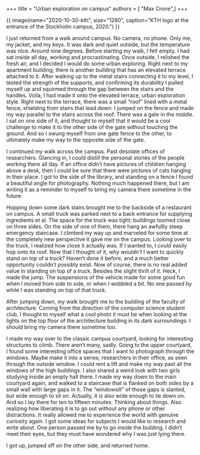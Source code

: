 +++
title = "Urban exploration on campus"
authors = [ "Max Crone",]
+++

{{ image(name="2020-10-30-kth", size="1280", caption="KTH logo at the entrance of the Stockholm campus, 2020.") }}

I just returned from a walk around campus. No camera, no phone. Only me, my jacket, and my keys. It was dark and quiet outside, but the temperature was nice. Around nine degrees. Before starting my walk, I felt empty. I had sat inside all day, working and procrastinating. Once outside, I relished the fresh air, and I decided I would do some urban exploring. Right next to my apartment building, there is another building that has an elevated terrace attached to it. After walking up to the metal stairs connecting it to my level, I tested the strength of the supports, and confirming its durability I pulled myself up and squirmed through the gap between the stairs and the handles. Voila, I had made it onto the elevated terrace, urban exploration style. Right next to the terrace, there was a small “roof” lined with a metal fence, shielding from stairs that lead down. I jumped on the fence and made my way parallel to the stairs across the roof. There was a gate in the middle. I sat on one side of it, and thought to myself that it would be a cool challenge to make it to the other side of the gate without touching the ground. And so I swung myself from one gate fence to the other, to ultimately make my way to the opposite side of the gate.

I continued my walk across the campus. Past desolate offices of researchers. Glancing in, I could distill the personal stories of the people working there all day. If an office didn’t have pictures of children hanging above a desk, then I could be sure that there were pictures of cats hanging in their place. I got to the side of the library, and standing on a fence I found a beautiful angle for photography. Nothing much happened there, but I am writing it as a reminder to myself to bring my camera there sometime in the future. 

Hopping down some dark stairs brought me to the backside of a restaurant on campus. A small truck was parked next to a back entrance for supplying ingredients et al. The space for the truck was tight; buildings loomed close on three sides. On the side of one of them, there hang an awfullly steep emergency staircase. I climbed my way up and marveled for some time at the completely new perspective it gave me on the campus. Looking over to the truck, I realized how close it actually was. If I wanted to, I could easily hop onto its roof. Now that I thought of it, why *wouldn’t* I want to quickly stand on top of a truck? Haven’t done it before, and a much better opportunity couldn’t possibly exist. Now of course, there is no real added value in standing on top of a truck. Besides the slight thrill of it. Heck, I made the jump. The suspensions of the vehicle made for some good fun when I moved from side to side, or when I wobbled a bit. No one passed by while I was standing on top of that truck.

After jumping down, my walk brought me to the building of the faculty of architecture. Coming from the direction of the computer science student club, I thought to myself what a cool photo it must be when looking at the lights on the top floor of the architecture building in its dark surroundings. I should bring my camera there sometime too.

I made my way over to the classic campus courtyard, looking for interesting structures to climb. There aren’t many, sadly. Going to the upper courtyard, I found some interesting office spaces that I want to photograph through the windows. Maybe make it into a series; researchers in their office, as seen through the outside window. I could rent a lift and make my way past all the windows of the high buildings. I also shared a weird look with two girls studying inside an empty hall there. I made my way down to the main courtyard again, and walked to a staircase that is flanked on both sides by a small wall with large gaps in it. The “windowsill” of those gaps is slanted, but wide enough to sit on. Actually, it is also wide enough to lie down on. And so I lay there for ten to fifteen minutes. Thinking about things. Also realizing how liberating it is to go out without any phone or other distractions. It really allowed me to experience the world with genuine curiosity again. I got some ideas for subjects I would like to research and write about. One person passed me by to go inside the building. I didn’t meet their eyes, but they must have wondered why I was just lying there.

I got up, jumped off on the other side, and returned home.
